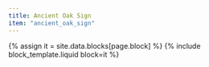 ```yaml
---
title: Ancient Oak Sign
item: "ancient_oak_sign"
---
```


{% assign it = site.data.blocks[page.block] %}
{% include block_template.liquid block=it %}

